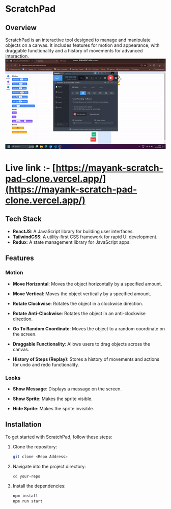 # ScratchPad

## Overview

ScratchPad is an interactive tool designed to manage and manipulate objects on a canvas. It includes features for motion and appearance, with draggable functionality and a history of movements for advanced interaction.
![alt text](https://github.com/Mayank92Gupta/scratchPad-Clone/blob/main/public/images/ezgif-5-9b85f0536c.gif)


# Live link :- [https://mayank-scratch-pad-clone.vercel.app/](https://mayank-scratch-pad-clone.vercel.app/)




## Tech Stack

- **ReactJS**: A JavaScript library for building user interfaces.
- **TailwindCSS**: A utility-first CSS framework for rapid UI development.
- **Redux**: A state management library for JavaScript apps.

## Features

### Motion

- **Move Horizontal**: Moves the object horizontally by a specified amount.
  
- **Move Vertical**: Moves the object vertically by a specified amount.
  
- **Rotate Clockwise**: Rotates the object in a clockwise direction.
  
- **Rotate Anti-Clockwise**: Rotates the object in an anti-clockwise direction.
  
- **Go To Random Coordinate**: Moves the object to a random coordinate on the screen.
  
- **Draggable Functionality**: Allows users to drag objects across the canvas.
  
- **History of Steps (Replay)**: Stores a history of movements and actions for undo and redo functionality.

### Looks

- **Show Message**: Displays a message on the screen.
  
- **Show Sprite**: Makes the sprite visible.
  
- **Hide Sprite**: Makes the sprite invisible.


## Installation

To get started with ScratchPad, follow these steps:

1. Clone the repository:

    ```bash
    git clone <Repo Address>
    ```

2. Navigate into the project directory:

    ```bash
    cd your-repo
    ```

3. Install the dependencies:

    ```bash
    npm install
    npm run start
    ```


